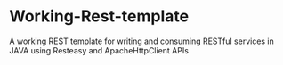 # Working-Rest-template
A working REST template for writing and consuming RESTful services in JAVA using Resteasy and ApacheHttpClient APIs
